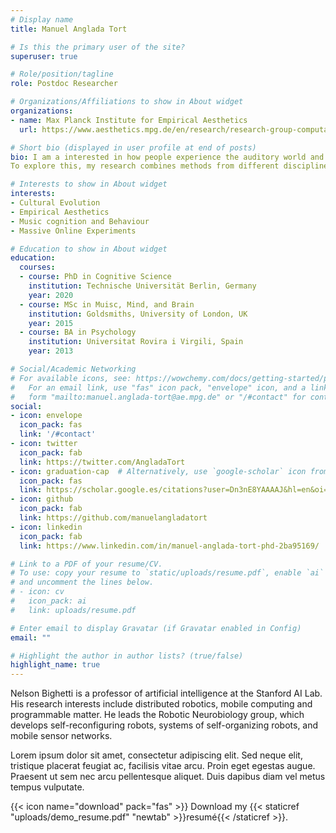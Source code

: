 ```yaml
---
# Display name
title: Manuel Anglada Tort

# Is this the primary user of the site?
superuser: true

# Role/position/tagline
role: Postdoc Researcher

# Organizations/Affiliations to show in About widget
organizations:
- name: Max Planck Institute for Empirical Aesthetics
  url: https://www.aesthetics.mpg.de/en/research/research-group-computational-auditory-perception.html

# Short bio (displayed in user profile at end of posts)
bio: I am a interested in how people experience the auditory world and the impact of such experienes on human behavior and culture. 
To explore this, my research combines methods from different disciplines, including massive online perceptual experiments, iterated learning paradigms in rhythm and singing modalities, cross-cultural research, and network science. 

# Interests to show in About widget
interests:
- Cultural Evolution
- Empirical Aesthetics
- Music cognition and Behaviour
- Massive Online Experiments

# Education to show in About widget
education:
  courses:
  - course: PhD in Cognitive Science
    institution: Technische Universität Berlin, Germany
    year: 2020
  - course: MSc in Muisc, Mind, and Brain
    institution: Goldsmiths, University of London, UK
    year: 2015
  - course: BA in Psychology
    institution: Universitat Rovira i Virgili, Spain
    year: 2013

# Social/Academic Networking
# For available icons, see: https://wowchemy.com/docs/getting-started/page-builder/#icons
#   For an email link, use "fas" icon pack, "envelope" icon, and a link in the
#   form "mailto:manuel.anglada-tort@ae.mpg.de" or "/#contact" for contact widget.
social:
- icon: envelope
  icon_pack: fas
  link: '/#contact'
- icon: twitter
  icon_pack: fab
  link: https://twitter.com/AngladaTort
- icon: graduation-cap  # Alternatively, use `google-scholar` icon from `ai` icon pack
  icon_pack: fas
  link: https://scholar.google.es/citations?user=Dn3nE8YAAAAJ&hl=en&oi=ao
- icon: github
  icon_pack: fab
  link: https://github.com/manuelangladatort
- icon: linkedin
  icon_pack: fab
  link: https://www.linkedin.com/in/manuel-anglada-tort-phd-2ba95169/

# Link to a PDF of your resume/CV.
# To use: copy your resume to `static/uploads/resume.pdf`, enable `ai` icons in `params.toml`, 
# and uncomment the lines below.
# - icon: cv
#   icon_pack: ai
#   link: uploads/resume.pdf

# Enter email to display Gravatar (if Gravatar enabled in Config)
email: ""

# Highlight the author in author lists? (true/false)
highlight_name: true
---
```


Nelson Bighetti is a professor of artificial intelligence at the Stanford AI Lab. His research interests include distributed robotics, mobile computing and programmable matter. He leads the Robotic Neurobiology group, which develops self-reconfiguring robots, systems of self-organizing robots, and mobile sensor networks.

Lorem ipsum dolor sit amet, consectetur adipiscing elit. Sed neque elit, tristique placerat feugiat ac, facilisis vitae arcu. Proin eget egestas augue. Praesent ut sem nec arcu pellentesque aliquet. Duis dapibus diam vel metus tempus vulputate.

{{< icon name="download" pack="fas" >}} Download my {{< staticref "uploads/demo_resume.pdf" "newtab" >}}resumé{{< /staticref >}}.
